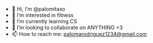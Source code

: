 - 👋 Hi, I’m @palomitaxo
- 👀 I’m interested in fitness
- 🌱 I’m currently learning CS
- 💞️ I’m looking to collaborate on ANYTHING <3
- 📫 How to reach me: palomarodriguez1234@gmail.com

<!---
palomitaxo/palomitaxo is a ✨ special ✨ repository because its `README.md` (this file) appears on your GitHub profile.
You can click the Preview link to take a look at your changes.
--->
